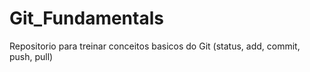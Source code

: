 # Git_Fundamentals
Repositorio para treinar conceitos basicos do Git (status, add, commit, push, pull)